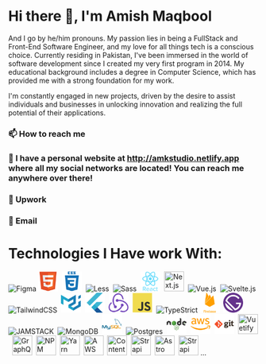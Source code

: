 # Hi there 👋, I'm Amish Maqbool
And I go by he/him pronouns. My passion lies in being a FullStack and Front-End Software Engineer, and my love for all things tech is a conscious choice. Currently residing in Pakistan, I've been immersed in the world of software development since I created my very first program in 2014. My educational background includes a degree in Computer Science, which has provided me with a strong foundation for my work.

I'm constantly engaged in new projects, driven by the desire to assist individuals and businesses in unlocking innovation and realizing the full potential of their applications.
 
### 📫 How to reach me
### 🔗 I have a personal website at http://amkstudio.netlify.app where all my social networks are located! You can reach me anywhere over there!
### 💬 Upwork
### 📇 Email

# Technologies I Have work With:
<div>
 
  <img src="https://cdn.jsdelivr.net/gh/devicons/devicon/icons/figma/figma-original.svg" title="Figma" alt="Figma" width="40" height="40"/>   
   <img src="https://github.com/devicons/devicon/blob/master/icons/html5/html5-original.svg" title="HTML5" alt="HTML" width="40" height="40"/>&nbsp;  
  <img src="https://github.com/devicons/devicon/blob/master/icons/css3/css3-plain-wordmark.svg"  title="CSS3" alt="CSS" width="40" height="40"/>&nbsp;
  <img src="https://cdn.jsdelivr.net/gh/devicons/devicon/icons/less/less-plain-wordmark.svg" title="Less" alt="Less" width="40" height="40" />&nbsp;
  <img src="https://cdn.jsdelivr.net/gh/devicons/devicon/icons/sass/sass-original.svg" title="Sass" alt="Sass" width="40" height="40" />&nbsp; 
  <img src="https://github.com/devicons/devicon/blob/master/icons/react/react-original-wordmark.svg" title="React.js" alt="React" width="40" height="40"/>&nbsp;
  <img src="https://cdn.jsdelivr.net/gh/devicons/devicon/icons/nextjs/nextjs-original-wordmark.svg"  title="Next.js" **alt="Next" width="40" height="40" />&nbsp;
  <img src="https://cdn.jsdelivr.net/gh/devicons/devicon/icons/vuejs/vuejs-original-wordmark.svg" title="Vue" alt="Vue.js" width="40" height="40"/>&nbsp;
 <img src="https://cdn.jsdelivr.net/gh/devicons/devicon/icons/svelte/svelte-original-wordmark.svg" title="Svelte" alt="Svelte.js" width="40" height="40"/>&nbsp;
  <img src="https://cdn.jsdelivr.net/gh/devicons/devicon/icons/tailwindcss/tailwindcss-original-wordmark.svg" title="TailwindCSS" alt="TailwindCSS" width="50" height="50" />&nbsp;
  <img src="https://github.com/devicons/devicon/blob/master/icons/materialui/materialui-original.svg" title="Material UI" alt="Material UI" width="40" height="40"/>&nbsp;
  <img src="https://github.com/devicons/devicon/blob/master/icons/flutter/flutter-original.svg" title="Flutter" alt="Flutter" width="40" height="40"/>&nbsp;
  <img src="https://github.com/devicons/devicon/blob/master/icons/redux/redux-original.svg" title="Redux" alt="Redux " width="40" height="40"/>&nbsp;
  <img src="https://github.com/devicons/devicon/blob/master/icons/javascript/javascript-original.svg" title="JavaScript" alt="JavaScript" width="40" height="40"/>&nbsp;
   <img src="https://cdn.jsdelivr.net/gh/devicons/devicon/icons/typescript/typescript-original.svg" title="TypeStrict" alt="TypeStrict" width="40" height="40" />
  <img src="https://github.com/devicons/devicon/blob/master/icons/firebase/firebase-plain-wordmark.svg" title="Firebase" alt="Firebase" width="40" height="40"/>&nbsp;
  <img src="https://github.com/devicons/devicon/blob/master/icons/gatsby/gatsby-original.svg" title="Gatsby.js"  alt="Gatsby.js" width="40" height="40"/>&nbsp;
  <img src="https://cdn.jsdelivr.net/gh/devicons/devicon/icons/jamstack/jamstack-original-wordmark.svg" title="JAMSTACK"  alt="JAMSTACK" width="40" height="40"/>&nbsp;
 <img src="https://cdn.jsdelivr.net/gh/devicons/devicon/icons/mongodb/mongodb-original.svg" title="MongoDB"  alt="MongoDB" width="40" height="40"/>&nbsp;
  <img src="https://github.com/devicons/devicon/blob/master/icons/mysql/mysql-original-wordmark.svg" title="MySQL"  alt="MySQL" width="40" height="40"/>&nbsp;
 <img src="https://cdn.jsdelivr.net/gh/devicons/devicon/icons/postgresql/postgresql-original-wordmark.svg" title="Postgres"  alt="Postgres" width="40" height="40"/>&nbsp;
  <img src="https://github.com/devicons/devicon/blob/master/icons/nodejs/nodejs-original-wordmark.svg" title="NodeJS" alt="NodeJS" width="40" height="40"/>&nbsp;
  <img src="https://github.com/devicons/devicon/blob/master/icons/amazonwebservices/amazonwebservices-plain-wordmark.svg" title="AWS" alt="AWS" width="40" height="40"/>&nbsp;
  <img src="https://github.com/devicons/devicon/blob/master/icons/git/git-original-wordmark.svg" title="Git" **alt="Git" width="40" height="40"/>&nbsp;
  <img src="https://cdn.jsdelivr.net/gh/devicons/devicon/icons/vuetify/vuetify-original.svg" title="Vuetify" **alt="Vuetify" width="40" height="40"/>&nbsp;
  <img src="https://cdn.jsdelivr.net/gh/devicons/devicon/icons/graphql/graphql-plain.svg" title="GraphQl" **alt="GraphQL" width="40" height="40" />&nbsp;
 <img src="https://cdn.jsdelivr.net/gh/devicons/devicon/icons/npm/npm-original-wordmark.svg" title="NPM" **alt="NPM" width="40" height="40" />&nbsp;
 <img src="https://cdn.jsdelivr.net/gh/devicons/devicon/icons/yarn/yarn-original-wordmark.svg"  title="Yarn" **alt="Yarn" width="40" height="40"/>&nbsp;
  <img src="https://cdn.jsdelivr.net/gh/devicons/devicon/icons/amazonwebservices/amazonwebservices-original-wordmark.svg" title="AWS" **alt="AWS" width="40" height="40" />&nbsp;
  <img src="https://images.ctfassets.net/jtqsy5pye0zd/6wNuQ2xMvbw134rccObi0q/bf61badc6d6d9780609e541713f0bba6/Contentful_Logo_2.5_Dark.svg?w=384&q=100" title="ContentfulCMS" **alt="Contentful" width="40" height="40" />&nbsp;
  <img src="https://encrypted-tbn0.gstatic.com/images?q=tbn:ANd9GcQ-_185brbi3EySBAiV_LQAcmyRBnSvsQftXWDY1G49rg&s" title="Strapi" **alt="AWS" width="40" height="40" />&nbsp;
 <img src="https://avatars.githubusercontent.com/u/44914786?s=48&v=4" title="Astro" **alt="Astro" width="40" height="40" />&nbsp;
  <img src="https://encrypted-tbn0.gstatic.com/images?q=tbn:ANd9GcSJVgGab_Gq7s6iO9LSaAGe2ALEmKK_yAQ3geW0NTBN8w&s" title="Strapi" **alt="Azure" width="40" height="40" /> ...    
          
          
</div>
